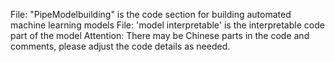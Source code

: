 File: "PipeModelbuilding" is the code section for building automated machine learning models
File: 'model interpretable' is the interpretable code part of the model
Attention: There may be Chinese parts in the code and comments, please adjust the code details as needed.
